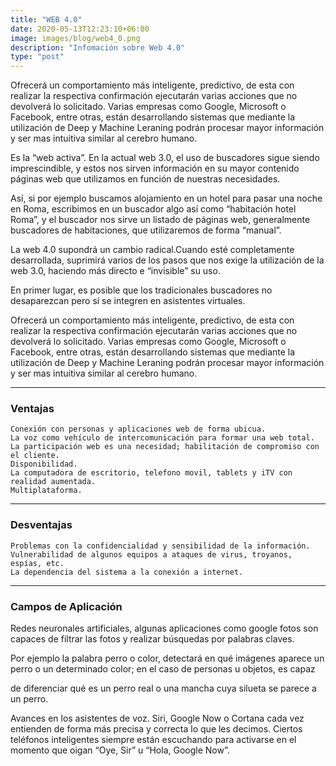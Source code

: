 ```yaml
---
title: "WEB 4.0"
date: 2020-05-13T12:23:10+06:00
image: images/blog/web4_0.png
description: "Infomación sobre Web 4.0"
type: "post"
---
```


Ofrecerá un comportamiento más inteligente, predictivo, de esta con realizar la respectiva confirmación ejecutarán varias acciones que no devolverá lo solicitado. Varias empresas como Google, Microsoft o Facebook, entre otras, están desarrollando sistemas que mediante la utilización de Deep y Machine Leraning podrán procesar mayor información y ser mas intuitiva similar al cerebro humano. 

Es la “web activa”. En la actual web 3.0, el uso de buscadores sigue siendo imprescindible, y estos nos sirven información en su mayor contenido páginas web que utilizamos en función de nuestras necesidades.

Así, si por ejemplo buscamos alojamiento en un hotel para pasar una noche en Roma, escribimos en un buscador algo así como “habitación hotel Roma”, y el buscador nos sirve un listado de páginas web, generalmente buscadores de habitaciones, que utilizaremos de forma “manual”.

La web 4.0 supondrá un cambio radical.Cuando esté completamente desarrollada, suprimirá varios de los pasos que nos exige la utilización de la web 3.0, haciendo más directo e “invisible” su uso.

En primer lugar, es posible que los tradicionales buscadores no desaparezcan pero sí se integren en asistentes virtuales.

Ofrecerá un comportamiento más inteligente, predictivo, de esta con realizar la respectiva confirmación ejecutarán varias acciones que no devolverá lo solicitado. Varias empresas como Google, Microsoft o Facebook, entre otras, están desarrollando sistemas que mediante la utilización de Deep y Machine Leraning podrán procesar mayor información y ser mas intuitiva similar al cerebro humano. 

---
### Ventajas 
	Conexión con personas y aplicaciones web de forma ubicua. 
	La voz como vehículo de intercomunicación para formar una web total. 
	La participación web es una necesidad; habilitación de compromiso con el cliente. 
	Disponibilidad. 
	La computadora de escritorio, telefono movil, tablets y iTV con realidad aumentada. 
	Multiplataforma.

---
### Desventajas 
	Problemas con la confidencialidad y sensibilidad de la información. 
	Vulnerabilidad de algunos equipos a ataques de virus, troyanos, espías, etc. 
	La dependencia del sistema a la conexión a internet.

---
### Campos de Aplicación
Redes neuronales artificiales, algunas aplicaciones como google fotos son capaces de filtrar las fotos y realizar búsquedas por palabras claves. 

Por ejemplo la palabra perro o color, detectará en qué imágenes aparece un perro o un determinado color; en el caso de personas u objetos, es capaz 

de diferenciar qué es un perro real o una mancha cuya silueta se parece a un perro. 

Avances en los asistentes de voz. Siri, Google Now o Cortana cada vez entienden de forma más precisa y correcta lo que les decimos. Ciertos teléfonos inteligentes siempre están escuchando para activarse en el momento que oigan “Oye, Sir” u “Hola, Google Now”.
